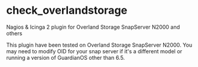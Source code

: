 # check_overlandstorage
Nagios &amp; Icinga 2 plugin for Overland Storage SnapServer N2000 and others

This plugin have been tested on Overland Storage SnapServer N2000.
You may need to modify OID for your snap server if it's a different model or
running a version of GuardianOS other than 6.5. 
